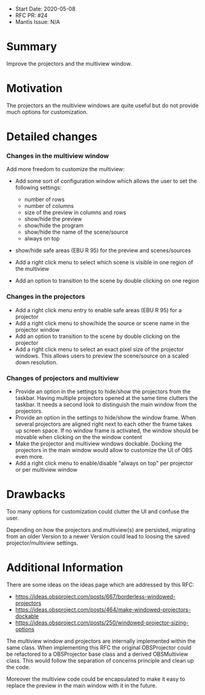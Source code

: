- Start Date: 2020-05-08
- RFC PR: #24
- Mantis Issue: N/A


# Summary

Improve the projectors and the multiview window.

# Motivation

The projectors an the multiview windows are quite useful but do not provide much options for customization. 

# Detailed changes

### Changes in the multiview window

Add more freedom to customize the multiview:

- Add some sort of configuration window which allows the user to set the following settings:
  - number of rows 
  - number of columns
  - size of the preview in columns and rows
  - show/hide the preview
  - show/hide the program
  - show/hide the name of the scene/source
  - always on top
- show/hide safe areas (EBU R 95) for the preview and scenes/sources

- Add a right click menu to select which scene is visible in one region of the multiview
- Add an option to transition to the scene by double clicking on one region

### Changes in the projectors

- Add a right click menu entry to enable safe areas (EBU R 95) for a projector
- Add a right click menu to show/hide the source or scene name in the projector window
- Add an option to transition to the scene by double clicking on the projector
- Add a right click menu to select an exact pixel size of the projector windows. 
  This allows users to preview the scene/source on a scaled down resolution.

### Changes of projectors and multiview

- Provide an option in the settings to hide/show the projectors from the taskbar. 
  Having multiple projectors opened at the same time clutters the taskbar. It needs a second look to distinguish the main window from the projectors.
- Provide an option in the settings to hide/show the window frame. 
  When several projectors are aligned right next to each other the frame takes up screen space. 
If no window frame is activated, the window should be movable when clicking on the the window content
- Make the projector and multiview windows dockable.
  Docking the projectors in the main window would allow to customize the UI of OBS even more.
- Add a right click menu to enable/disable "always on top" per projector or per multiview window



# Drawbacks

Too many options for customization could clutter the UI and confuse the user.

Depending on how the projectors and multiview(s) are persisted, migrating from an older Version to a newer Version could lead to loosing the saved projector/multiview settings.

# Additional Information

There are some ideas on the ideas page which are addressed by this RFC:

- https://ideas.obsproject.com/posts/667/borderless-windowed-projectors
- https://ideas.obsproject.com/posts/464/make-windowed-projectors-dockable
- https://ideas.obsproject.com/posts/250/windowed-projector-sizing-options



The multiview window and projectors are internally implemented within the same class. When implementing this RFC the original OBSProjector could be refactored to a OBSProjector base class and a derived OBSMultiview class. This would follow the separation of concerns principle and clean up the code.

Moreover the multiview code could be encapsulated to make it easy to replace the preview in the main window with it in the future.

